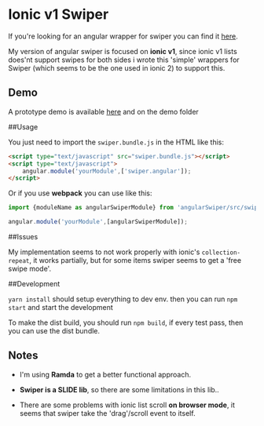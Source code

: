 # Ionic v1 Swiper

If you're looking for an angular wrapper for swiper you can find it [here](https://github.com/ksachdeva/angular-swiper).

My version of angular swiper is focused on **ionic v1**, since ionic v1 lists does'nt support swipes for both sides i wrote this
'simple' wrappers for Swiper (which seems to be the one used in ionic 2)
to support this.

## Demo

A prototype demo is available [here](https://codepen.io/Grohden/pen/EbjWBe) and on the demo folder

##Usage

You just need to import the `swiper.bundle.js` in  the HTML like this:
```html
<script type="text/javascript" src="swiper.bundle.js"></script>
<script type="text/javascript">
    angular.module('yourModule',['swiper.angular']);
</script>
```


Or if you use **webpack** you can use like this:
```javascript
import {moduleName as angularSwiperModule} from 'angularSwiper/src/swiper.module';

angular.module('yourModule',[angularSwiperModule]);
```

##Issues

My implementation seems to not work properly with ionic's `collection-repeat`,
it works partially, but for some items swiper seems to get a 'free swipe mode'.

##Development

`yarn install` should setup everything to dev env.
then you can run `npm start` and start the development

To make the dist build, you should run `npm build`, if every test pass,
then you can use the dist bundle.

## Notes

* I'm using **Ramda** to get a better functional approach.

* **Swiper is a SLIDE lib**, so there are some limitations in this lib..

* There are some problems with ionic list scroll **on browser mode**, it seems that swiper take the 'drag'/scroll event to itself.
